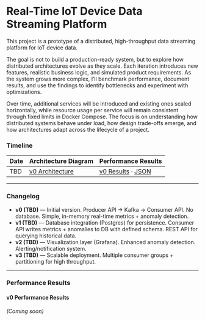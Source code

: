 # Real-Time IoT Device Data Streaming Platform

This project is a prototype of a distributed, high-throughput data streaming platform for IoT device data.  

The goal is not to build a production-ready system, but to explore how distributed architectures evolve as they scale. Each iteration introduces new features, realistic business logic, and simulated product requirements. As the system grows more complex, I’ll benchmark performance, document results, and use the findings to identify bottlenecks and experiment with optimizations.

Over time, additional services will be introduced and existing ones scaled horizontally, while resource usage per service will remain consistent through fixed limits in Docker Compose. The focus is on understanding how distributed systems behave under load, how design trade-offs emerge, and how architectures adapt across the lifecycle of a project.


### Timeline

| Date     | Architecture Diagram | Performance Results |
|----------|----------------------|---------------------|
| TBD      | [v0 Architecture](/performance/v0_architecture) | [v0 Results](#v0-performance-results) · [JSON](/performance/v0_results.json) |

---

### Changelog

- **v0 (TBD)** — Initial version. Producer API → Kafka → Consumer API. No database. Simple, in-memory real-time metrics + anomaly detection.  
- **v1 (TBD)** — Database integration (Postgres) for persistence. Consumer API writes metrics + anomalies to DB with defined schema. REST API for querying historical data.
- **v2 (TBD)** — Visualization layer (Grafana). Enhanced anomaly detection. Alerting/notification system.
- **v3 (TBD)** — Scalable deployment. Multiple consumer groups + partitioning for high throughput.

---

### Performance Results

#### v0 Performance Results
*(Coming soon)*
